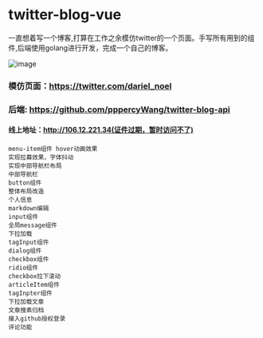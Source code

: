 # twitter-blog-vue

一直想着写一个博客,打算在工作之余模仿twitter的一个页面。手写所有用到的组件,后端使用golang进行开发，完成一个自己的博客。

![image](https://github.com/pppercyWang/twitter-blog-vue/blob/master/src/assets/img/desc.gif)

### 模仿页面：https://twitter.com/dariel_noel 

### 后端: https://github.com/pppercyWang/twitter-blog-api

#### 线上地址：http://106.12.221.34(证件过期，暂时访问不了)


```
menu-item组件 hover动画效果
实现拉幕效果，字体抖动
实现中部导航栏布局
中部导航栏
button组件
整体布局改造
个人信息
markdown编辑 
input组件
全局message组件 
下拉加载
tagInput组件
dialog组件
checkbox组件 
ridio组件 
checkbox拉下滚动
articleItem组件
tagInpter组件
下拉加载文章
文章搜素归档
接入github授权登录
评论功能
```




